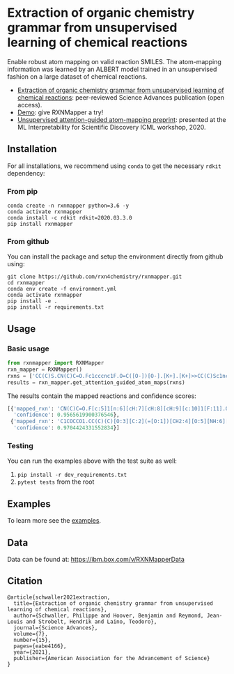 # Extraction of organic chemistry grammar from unsupervised learning of chemical reactions
Enable robust atom mapping on valid reaction SMILES. The atom-mapping information was learned by an ALBERT model trained in an unsupervised fashion on a large dataset of chemical reactions.

- [Extraction of organic chemistry grammar from unsupervised learning of chemical reactions](https://advances.sciencemag.org/content/7/15/eabe4166): peer-reviewed Science Advances publication (open access).
- [Demo](http://rxnmapper.ai/demo.html): give RXNMapper a try! 
- [Unsupervised attention-guided atom-mapping preprint](http://dx.doi.org/10.26434/chemrxiv.12298559): presented at the ML Interpretability for Scientific Discovery ICML workshop, 2020.

## Installation
For all installations, we recommend using `conda` to get the necessary `rdkit` dependency:

### From pip
```console
conda create -n rxnmapper python=3.6 -y
conda activate rxnmapper
conda install -c rdkit rdkit=2020.03.3.0
pip install rxnmapper
```

### From github
You can install the package and setup the environment directly from github using:

```console
git clone https://github.com/rxn4chemistry/rxnmapper.git 
cd rxnmapper
conda env create -f environment.yml
conda activate rxnmapper
pip install -e .
pip install -r requirements.txt
```

## Usage

### Basic usage

```python
from rxnmapper import RXNMapper
rxn_mapper = RXNMapper()
rxns = ['CC(C)S.CN(C)C=O.Fc1cccnc1F.O=C([O-])[O-].[K+].[K+]>>CC(C)Sc1ncccc1F', 'C1COCCO1.CC(C)(C)OC(=O)CONC(=O)NCc1cccc2ccccc12.Cl>>O=C(O)CONC(=O)NCc1cccc2ccccc12']
results = rxn_mapper.get_attention_guided_atom_maps(rxns)
```

The results contain the mapped reactions and confidence scores:

```python
[{'mapped_rxn': 'CN(C)C=O.F[c:5]1[n:6][cH:7][cH:8][cH:9][c:10]1[F:11].O=C([O-])[O-].[CH3:1][CH:2]([CH3:3])[SH:4].[K+].[K+]>>[CH3:1][CH:2]([CH3:3])[S:4][c:5]1[n:6][cH:7][cH:8][cH:9][c:10]1[F:11]',
  'confidence': 0.9565619900376546},
 {'mapped_rxn': 'C1COCCO1.CC(C)(C)[O:3][C:2](=[O:1])[CH2:4][O:5][NH:6][C:7](=[O:8])[NH:9][CH2:10][c:11]1[cH:12][cH:13][cH:14][c:15]2[cH:16][cH:17][cH:18][cH:19][c:20]12.Cl>>[O:1]=[C:2]([OH:3])[CH2:4][O:5][NH:6][C:7](=[O:8])[NH:9][CH2:10][c:11]1[cH:12][cH:13][cH:14][c:15]2[cH:16][cH:17][cH:18][cH:19][c:20]12',
  'confidence': 0.9704424331552834}]
```

### Testing

You can run the examples above with the test suite as well:

1. `pip install -r dev_requirements.txt` 
2. `pytest tests` from the root 

## Examples

To learn more see the [examples](./examples).

## Data 

Data can be found at: https://ibm.box.com/v/RXNMapperData

## Citation

```
@article{schwaller2021extraction,
  title={Extraction of organic chemistry grammar from unsupervised learning of chemical reactions},
  author={Schwaller, Philippe and Hoover, Benjamin and Reymond, Jean-Louis and Strobelt, Hendrik and Laino, Teodoro},
  journal={Science Advances},
  volume={7},
  number={15},
  pages={eabe4166},
  year={2021},
  publisher={American Association for the Advancement of Science}
}
```
